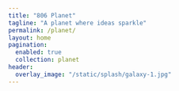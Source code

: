 ```yaml
---
title: "806 Planet"
tagline: "A planet where ideas sparkle"
permalink: /planet/
layout: home
pagination:
  enabled: true
  collection: planet
header:
  overlay_image: "/static/splash/galaxy-1.jpg"
---
```

